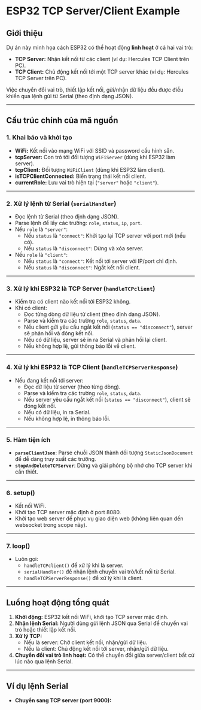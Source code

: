 # ESP32 TCP Server/Client Example

## Giới thiệu

Dự án này minh họa cách ESP32 có thể hoạt động **linh hoạt** ở cả hai vai trò:
- **TCP Server:** Nhận kết nối từ các client (ví dụ: Hercules TCP Client trên PC).
- **TCP Client:** Chủ động kết nối tới một TCP server khác (ví dụ: Hercules TCP Server trên PC).

Việc chuyển đổi vai trò, thiết lập kết nối, gửi/nhận dữ liệu đều được điều khiển qua lệnh gửi từ Serial (theo định dạng JSON).

---

## Cấu trúc chính của mã nguồn

### 1. **Khai báo và khởi tạo**

- **WiFi:** Kết nối vào mạng WiFi với SSID và password cấu hình sẵn.
- **tcpServer:** Con trỏ tới đối tượng `WiFiServer` (dùng khi ESP32 làm server).
- **tcpClient:** Đối tượng `WiFiClient` (dùng khi ESP32 làm client).
- **isTCPClientConnected:** Biến trạng thái kết nối client.
- **currentRole:** Lưu vai trò hiện tại (`"server"` hoặc `"client"`).

---

### 2. **Xử lý lệnh từ Serial (`serialHandler`)**

- Đọc lệnh từ Serial (theo định dạng JSON).
- Parse lệnh để lấy các trường: `role`, `status`, `ip`, `port`.
- Nếu `role` là `"server"`:
  - Nếu `status` là `"connect"`: Khởi tạo lại TCP server với port mới (nếu có).
  - Nếu `status` là `"disconnect"`: Dừng và xóa server.
- Nếu `role` là `"client"`:
  - Nếu `status` là `"connect"`: Kết nối tới server với IP/port chỉ định.
  - Nếu `status` là `"disconnect"`: Ngắt kết nối client.

---

### 3. **Xử lý khi ESP32 là TCP Server (`handleTCPclient`)**

- Kiểm tra có client nào kết nối tới ESP32 không.
- Khi có client:
  - Đọc từng dòng dữ liệu từ client (theo định dạng JSON).
  - Parse và kiểm tra các trường `role`, `status`, `data`.
  - Nếu client gửi yêu cầu ngắt kết nối (`status == "disconnect"`), server sẽ phản hồi và đóng kết nối.
  - Nếu có dữ liệu, server sẽ in ra Serial và phản hồi lại client.
  - Nếu không hợp lệ, gửi thông báo lỗi về client.

---

### 4. **Xử lý khi ESP32 là TCP Client (`handleTCPServerResponse`)**

- Nếu đang kết nối tới server:
  - Đọc dữ liệu từ server (theo từng dòng).
  - Parse và kiểm tra các trường `role`, `status`, `data`.
  - Nếu server yêu cầu ngắt kết nối (`status == "disconnect"`), client sẽ đóng kết nối.
  - Nếu có dữ liệu, in ra Serial.
  - Nếu không hợp lệ, in thông báo lỗi.

---

### 5. **Hàm tiện ích**

- **`parseClientJson`**: Parse chuỗi JSON thành đối tượng `StaticJsonDocument` để dễ dàng truy xuất các trường.
- **`stopAndDeleteTCPServer`**: Dừng và giải phóng bộ nhớ cho TCP server khi cần thiết.

---

### 6. **setup()**

- Kết nối WiFi.
- Khởi tạo TCP server mặc định ở port 8080.
- Khởi tạo web server để phục vụ giao diện web (không liên quan đến websocket trong scope này).

---

### 7. **loop()**

- Luôn gọi:
  - `handleTCPclient()` để xử lý khi là server.
  - `serialHandler()` để nhận lệnh chuyển vai trò/kết nối từ Serial.
  - `handleTCPServerResponse()` để xử lý khi là client.

---

## **Luồng hoạt động tổng quát**

1. **Khởi động:** ESP32 kết nối WiFi, khởi tạo TCP server mặc định.
2. **Nhận lệnh Serial:** Người dùng gửi lệnh JSON qua Serial để chuyển vai trò hoặc thiết lập kết nối.
3. **Xử lý TCP:**
   - Nếu là server: Chờ client kết nối, nhận/gửi dữ liệu.
   - Nếu là client: Chủ động kết nối tới server, nhận/gửi dữ liệu.
4. **Chuyển đổi vai trò linh hoạt:** Có thể chuyển đổi giữa server/client bất cứ lúc nào qua lệnh Serial.

---

## **Ví dụ lệnh Serial**

- **Chuyển sang TCP server (port 9000):**
